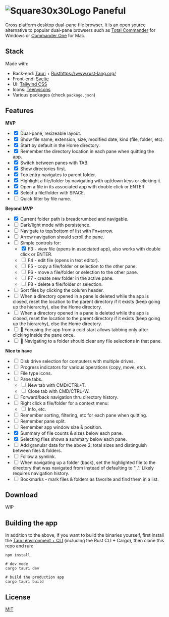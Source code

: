 # ![Square30x30Logo](https://user-images.githubusercontent.com/17433578/195490908-9e22909f-0b57-4c11-bc4a-766d69f43fd9.png) Paneful

Cross platform desktop dual-pane file browser. It is an open source alternative to popular dual-pane browsers such as [Total Commander](https://www.ghisler.com/) for Windows or [Commander One](https://apps.apple.com/us/app/commander-one-file-manager/id1035236694?mt=12) for Mac.

## Stack

Made with:

- Back-end: [Tauri](https://tauri.app/) + [Rust]()https://www.rust-lang.org/
- Front-end: [Svelte](https://svelte.dev/)
- UI: [Tailwind CSS](https://tailwindcss.com/)
- Icons: [Teenyicons](https://teenyicons.com/)
- Various packages (check `package.json`)

[](#feature-list)

## Features

**MVP**

- <label><input type="checkbox" checked /> Dual-pane, resizeable layout.</label>
- <label><input type="checkbox" checked /> Show file name, extension, size, modified date, kind (file, folder, etc).</label>
- <label><input type="checkbox" checked /> Start by default in the Home directory.</label>
- <label><input type="checkbox" checked /> Remember the directory location in each pane when quitting the app.</label>
- <label><input type="checkbox" checked /> Switch between panes with TAB.</label>
- <label><input type="checkbox" checked /> Show directories first.</label>
- <label><input type="checkbox" checked /> Top entry navigates to parent folder.</label>
- <label><input type="checkbox" checked /> Highlight a file/folder by navigating with up/down keys or clicking it.</label>
- <label><input type="checkbox" checked /> Open a file in its associated app with double click or ENTER.</label>
- <label><input type="checkbox" checked /> Select a file/folder with SPACE.</label>
- <label><input type="checkbox" /> Quick filter by file name.</label>

**Beyond MVP**

- <label><input type="checkbox" checked /> Current folder path is breadcrumbed and navigable.</label>
- <label><input type="checkbox" /> Dark/light mode with persistence.</label>
- <label><input type="checkbox" /> Navigate to top/bottom of list with Fn+arrow.</label>
- <label><input type="checkbox" /> Arrow navigation should scroll the pane.</label>
- <label><input type="checkbox" /> Simple controls for:</label>
    - <label><input type="checkbox" checked /> F3 - view file (opens in associated app), also works with double click or ENTER.</label>
    - <label><input type="checkbox" /> F4 - edit file (opens in text editor).</label>
    - <label><input type="checkbox" /> F5 - copy a file/folder or selection to the other pane.</label>
    - <label><input type="checkbox" /> F6 - move a file/folder or selection to the other pane.</label>
    - <label><input type="checkbox" /> F7 - create new folder in the active pane.</label>
    - <label><input type="checkbox" /> F8 - delete a file/folder or selection.</label>
- <label><input type="checkbox" /> Sort files by clicking the column header.</label>
- <label><input type="checkbox" /> When a directory opened in a pane is deleted while the app is closed, reset the location to the parent directory if it exists (keep going up the hierarchy), else the Home directory.</label>
- <label><input type="checkbox" /> When a directory opened in a pane is deleted while the app is closed, reset the location to the parent directory if it exists (keep going up the hierarchy), else the Home directory.</label>
- <label><input type="checkbox" /> 🐛 Focusing the app from a cold start allows tabbing only after clicking inside the pane once.</label>
- <label><input type="checkbox" /> 🐛 Navigating to a folder should clear any file selections in that pane.</label>

**Nice to have**

- <label><input type="checkbox" /> Disk drive selection for computers with multiple drives.</label>
- <label><input type="checkbox" /> Progress indicators for various operations (copy, move, etc).</label>
- <label><input type="checkbox" /> File type icons.</label>
- <label><input type="checkbox" /> Pane tabs.</label>
    - <label><input type="checkbox" /> New tab with CMD/CTRL+T.</label>
    - <label><input type="checkbox" /> Close tab with CMD/CTRL+W.</label>
- <label><input type="checkbox" /> Forward/back navigation thru directory history.</label>
- <label><input type="checkbox" /> Right click a file/folder for a context menu:</label>
    - <label><input type="checkbox" /> Info, etc.</label>
- <label><input type="checkbox" /> Remember sorting, filtering, etc for each pane when quitting.</label>
- <label><input type="checkbox" /> Remember pane split.</label>
- <label><input type="checkbox" /> Remember app window size & position.</label>
- <label><input type="checkbox" checked /> Summary of file counts & sizes below each pane.</label>
- <label><input type="checkbox" checked /> Selecting files shows a summary below each pane.</label>
- <label><input type="checkbox" /> Add granular data for the above 2: total sizes and distinguish between files & folders.</label>
- <label><input type="checkbox" /> Follow a symlink.</label>
- <label><input type="checkbox" /> When navigating up a folder (back), set the highlighted file to the directory that was navigated from instead of defaulting to "..". Likely requires navigation history.</label>
- <label><input type="checkbox" /> Bookmarks - mark files & folders as favorite and find them in a list.</label>

## Download

WIP

## Building the app

In addition to the above, if you want to build the binaries yourself, first install the [Tauri environment + CLI](https://tauri.app/v1/guides/getting-started/prerequisites) (including the Rust CLI + Cargo), then clone this repo and run:

```shell
npm install

# dev mode
cargo tauri dev

# build the production app
cargo tauri build
```

## License

[MIT](MIT)
